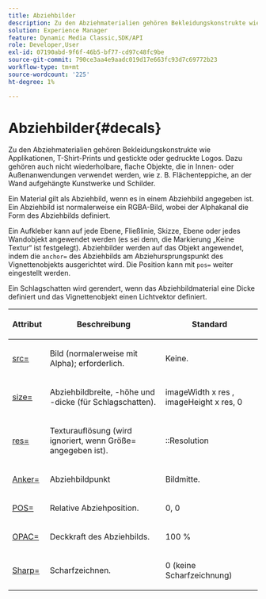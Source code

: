 ```yaml
---
title: Abziehbilder
description: Zu den Abziehmaterialien gehören Bekleidungskonstrukte wie Applikationen, T-Shirt-Prints und gestickte oder gedruckte Logos. Dazu gehören auch nicht wiederholbare, flache Objekte, die in Innen- oder Außenanwendungen verwendet werden, wie z. B. Flächenteppiche, an der Wand aufgehängte Kunstwerke und Schilder.
solution: Experience Manager
feature: Dynamic Media Classic,SDK/API
role: Developer,User
exl-id: 07190abd-9f6f-46b5-bf77-cd97c48fc9be
source-git-commit: 790ce3aa4e9aadc019d17e663fc93d7c69772b23
workflow-type: tm+mt
source-wordcount: '225'
ht-degree: 1%

---
```


# Abziehbilder{#decals}

Zu den Abziehmaterialien gehören Bekleidungskonstrukte wie Applikationen, T-Shirt-Prints und gestickte oder gedruckte Logos. Dazu gehören auch nicht wiederholbare, flache Objekte, die in Innen- oder Außenanwendungen verwendet werden, wie z. B. Flächenteppiche, an der Wand aufgehängte Kunstwerke und Schilder.

Ein Material gilt als Abziehbild, wenn es in einem Abziehbild angegeben ist. Ein Abziehbild ist normalerweise ein RGBA-Bild, wobei der Alphakanal die Form des Abziehbilds definiert.

Ein Aufkleber kann auf jede Ebene, Fließlinie, Skizze, Ebene oder jedes Wandobjekt angewendet werden (es sei denn, die Markierung „Keine Textur“ ist festgelegt). Abziehbilder werden auf das Objekt angewendet, indem die `anchor=` des Abziehbilds am Abziehursprungspunkt des Vignettenobjekts ausgerichtet wird. Die Position kann mit `pos=` weiter eingestellt werden.

Ein Schlagschatten wird gerendert, wenn das Abziehbildmaterial eine Dicke definiert und das Vignettenobjekt einen Lichtvektor definiert.

<table id="table_3F119BC9B7654FD092826A34F5827268"> 
 <thead> 
  <tr> 
   <th colname="col1" class="entry"> <p>Attribut </p> </th> 
   <th colname="col2" class="entry"> <p>Beschreibung </p> </th> 
   <th colname="col3" class="entry"> <p>Standard </p> </th> 
  </tr> 
 </thead>
 <tbody> 
  <tr> 
   <td colname="col1"> <p> <a href="../../../../../../ir-api/http-protocol/image-rendering-api-ref/c-ir-http-protocol-ref/c-ir-http-protocol-command-reference/r-ir-src.md#reference-62c98abad22149d68d405ed6aaff8272" type="reference" format="dita" scope="local"> <span class="codeph"> src= </span> </a> </p> </td> 
   <td colname="col2"> <p>Bild (normalerweise mit Alpha); erforderlich. </p> </td> 
   <td colname="col3"> <p>Keine. </p> </td> 
  </tr> 
  <tr> 
   <td colname="col1"> <p> <a href="../../../../../../ir-api/http-protocol/image-rendering-api-ref/c-ir-http-protocol-ref/c-ir-http-protocol-command-reference/r-ir-http-size.md#reference-1220d6fbcde4479aba91de7adacdc988" type="reference" format="dita" scope="local"> <span class="codeph"> size= </span> </a> </p> </td> 
   <td colname="col2"> <p>Abziehbildbreite, -höhe und -dicke (für Schlagschatten). </p> </td> 
   <td colname="col3"> <p> <span class="varname"> imageWidth </span> x <span class="codeph"> res </span>, <span class="varname"> imageHeight </span> x <span class="codeph"> res, 0 </span> </p> </td> 
  </tr> 
  <tr> 
   <td colname="col1"> <p> <a href="../../../../../../ir-api/http-protocol/image-rendering-api-ref/c-ir-http-protocol-ref/c-ir-http-protocol-command-reference/r-ir-res.md#reference-0ad9de8887144c83a6db97b4994f7c04" type="reference" format="dita" scope="local"> <span class="codeph"> res= </span> </a> </p> </td> 
   <td colname="col2"> <p>Texturauflösung (wird ignoriert, wenn Größe= angegeben ist). </p> </td> 
   <td colname="col3"> <p> <span class="codeph">::Resolution </span> </p> </td> 
  </tr> 
  <tr> 
   <td colname="col1"> <p> <a href="../../../../../../ir-api/http-protocol/image-rendering-api-ref/c-ir-http-protocol-ref/c-ir-http-protocol-command-reference/r-ir-http-anchor.md#reference-d53923d785c9442997dc7f2199524c26" type="reference" format="dita" scope="local"> <span class="codeph"> Anker= </span> </a> </p> </td> 
   <td colname="col2"> <p>Abziehbildpunkt </p> </td> 
   <td colname="col3"> <p>Bildmitte. </p> </td> 
  </tr> 
  <tr> 
   <td colname="col1"> <p> <a href="../../../../../../ir-api/http-protocol/image-rendering-api-ref/c-ir-http-protocol-ref/c-ir-http-protocol-command-reference/r-ir-pos.md#reference-22c10904a0ce4c8bb41c2c78104221b8" type="reference" format="dita" scope="local"> <span class="codeph"> POS= </span> </a> </p> </td> 
   <td colname="col2"> <p>Relative Abziehposition. </p> </td> 
   <td colname="col3"> <p>0, 0 </p> </td> 
  </tr> 
  <tr> 
   <td colname="col1"> <p> <a href="../../../../../../ir-api/http-protocol/image-rendering-api-ref/c-ir-http-protocol-ref/c-ir-http-protocol-command-reference/r-ir-opac.md#reference-136b8563da714313a9e103f4ce179c5b" type="reference" format="dita" scope="local"> <span class="codeph"> OPAC= </span> </a> </p> </td> 
   <td colname="col2"> <p>Deckkraft des Abziehbilds. </p> </td> 
   <td colname="col3"> <p>100 % </p> </td> 
  </tr> 
  <tr> 
   <td colname="col1"> <a href="../../../../../../ir-api/http-protocol/image-rendering-api-ref/c-ir-http-protocol-ref/c-ir-http-protocol-command-reference/r-ir-http-sharp.md#reference-acdd87f6b5de4e3a85e5d3c03022a35a" type="reference" format="dita" scope="local"> <span class="codeph"> Sharp= </span> </a> </td> 
   <td colname="col2"> <p>Scharfzeichnen. </p> </td> 
   <td colname="col3"> <p>0 (keine Scharfzeichnung) </p> </td> 
  </tr> 
 </tbody> 
</table>
